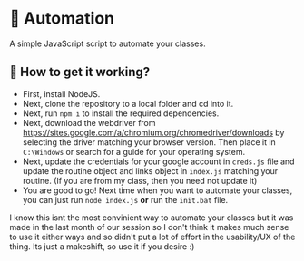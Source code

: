 # 🤖 Automation
A simple JavaScript script to automate your classes.

## 🚀 How to get it working?
- First, install NodeJS.
- Next, clone the repository to a local folder and cd into it.
- Next, run `npm i` to install the required dependencies.
- Next, download the webdriver from https://sites.google.com/a/chromium.org/chromedriver/downloads by selecting the driver matching your browser version. Then place it in `C:\Windows` or search for a guide for your operating system.
- Next, update the credentials for your google account in `creds.js` file and update the routine object and links object in `index.js` matching your routine. (If you are from my class, then you need not update it)
- You are good to go! Next time when you want to automate your classes, you can just run `node index.js` **or** run the `init.bat` file.

I know this isnt the most convinient way to automate your classes but it was made in the last month of our session so I don't think it makes much sense to use it either ways and so didn't put a lot of effort in the usability/UX of the thing. Its just a makeshift, so use it if you desire :)
